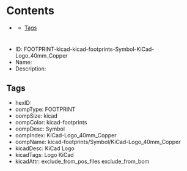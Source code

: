 



Contents
========

* [](#)
	* [Tags](#tags)

# 

- ID: FOOTPRINT-kicad-kicad-footprints-Symbol-KiCad-Logo_40mm_Copper
- Name: 
- Description: 

## Tags

- hexID: 
- oompType: FOOTPRINT
- oompSize: kicad
- oompColor: kicad-footprints
- oompDesc: Symbol
- oompIndex: KiCad-Logo_40mm_Copper
- oompName: kicad-footprints/Symbol/KiCad-Logo_40mm_Copper
- kicadDesc: KiCad Logo
- kicadTags: Logo KiCad
- kicadAttr: exclude_from_pos_files exclude_from_bom
